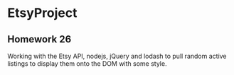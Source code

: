 EtsyProject
===========

## Homework 26

Working with the Etsy API, nodejs, jQuery and lodash to pull random active listings to display them onto the DOM with some style. 
